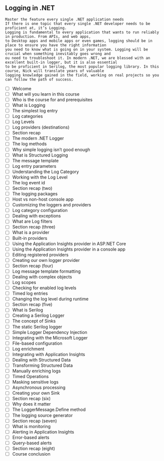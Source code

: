## Logging in .NET

```ascii
Master the feature every single .NET application needs
If there is one topic that every single .NET developer needs to be proficient at, it’s Logging. 
Logging is fundamental to every application that wants to run reliably in production. From APIs, and web apps, 
to Desktop apps and mobile apps or even games, logging should be in place to ensure you have the right information 
you need to know what is going on in your system. Logging will be crucial when something inevitably goes wrong and 
ou need to troubleshoot it. In modern .NET, we are blessed with an excellent built-in logger, but it is also essential 
to be proficient in Serilog, the most popular logging library. In this course, Nick will translate years of valuable 
logging knowledge gained in the field, working on real projects so you can follow the path of success.
```

- [ ] Welcome
- [ ] What will you learn in this course
- [ ] Who is the course for and prerequisites
- [ ] What is Logging
- [ ] The simplest log entry
- [ ] Log categories
- [ ] Log Levels
- [ ] Log providers (destinations)
- [ ] Section recap
- [ ] The modern .NET Logger
- [ ] The log methods
- [ ] Why simple logging isn’t good enough
- [ ] What is Structured Logging
- [ ] The message template
- [ ] Log entry parameters
- [ ] Understanding the Log Category
- [ ] Working with the Log Level
- [ ] The log event id
- [ ] Section recap (two)
- [ ] The logging packages
- [ ] Host vs non-host console app
- [ ] Customizing the loggers and providers
- [ ] Log category configuration
- [ ] Dealing with exceptions
- [ ] What are Log filters
- [ ] Section recap (three)
- [ ] What is a provider
- [ ] Built-in providers
- [ ] Using the Application Insights provider in ASP.NET Core
- [ ] Using the Application Insights provider in a console app
- [ ] Editing registered providers
- [ ] Creating our own logger provider
- [ ] Section recap (four)
- [ ] Log message template formatting
- [ ] Dealing with complex objects
- [ ] Log scopes
- [ ] Checking for enabled log levels
- [ ] Timed log entries
- [ ] Changing the log level during runtime
- [ ] Section recap (five)
- [ ] What is Serilog
- [ ] Creating a Serilog Logger
- [ ] The concept of Sinks
- [ ] The static Serilog logger
- [ ] Simple Logger Dependency Injection
- [ ] Integrating with the Microsoft Logger
- [ ] File-based configuration
- [ ] Log enrichment
- [ ] Integrating with Application Insights
- [ ] Dealing with Structured Data
- [ ] Transforming Structured Data
- [ ] Manually enriching logs
- [ ] Timed Operations
- [ ] Masking sensitive logs
- [ ] Asynchronous processing
- [ ] Creating your own Sink
- [ ] Section recap (six)
- [ ] Why does it matter
- [ ] The LoggerMessage.Define method
- [ ] The logging source generator
- [ ] Section recap (seven)
- [ ] What is monitoring
- [ ] Alerting in Application Insights
- [ ] Error-based alerts
- [ ] Query-based alerts
- [ ] Section recap (eight)
- [ ] Course conclusion